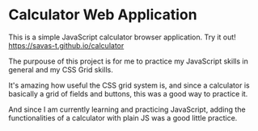 # Calculator Web Application

This is a simple JavaScript calculator browser application. Try it out! https://savas-t.github.io/calculator

The purpouse of this project is for me to practice my JavaScript skills in general and my CSS Grid skills.

It's amazing how useful the CSS grid system is, and since a calculator is basically a grid of fields and buttons, this was a good way to practice it.

And since I am currently learning and practicing JavaScript, adding the functionalities of a calculator with plain JS was a good little practice.
